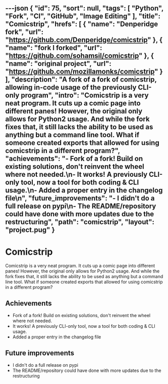 ---json
{
"id": 75,
"sort": null,
"tags": [
"Python",
"Fork",
"CI",
"GitHub",
"Image Editing"
],
"title": "Comicstrip",
"hrefs": [
{
"name": "Denperidge fork",
"url": "https://github.com/Denperidge/comicstrip"
},
{
"name": "fork I forked",
"url": "https://github.com/sohamsil/comicstrip"
},
{
"name": "original project",
"url": "https://github.com/mozillamonks/comicstrip"
}
],
"description": "A fork of a fork of comicstrip, allowing in-code usage of the previously CLI-only program",
"intro": "Comicstrip is a very neat program. It cuts up a comic page into different panes! However, the original only allows for Python2 usage. And while the fork fixes that, it still lacks the ability to be used as anything but a command line tool. What if someone created exports that allowed for using comicstrip in a different program?",
"achievements": "- Fork of a fork! Build on existing solutions, don't reinvent the wheel where not needed.\n- It works! A previously CLI-only tool, now a tool for both coding & CLI usage.\n- Added a proper entry in the changelog file\n",
"future_improvements": "- I didn't do a full release on pypi\n- The README/repository could have done with more updates due to the restructuring",
"path": "comicstrip",
"layout": "project.pug"
}
---
# Comicstrip
Comicstrip is a very neat program. It cuts up a comic page into different panes! However, the original only allows for Python2 usage. And while the fork fixes that, it still lacks the ability to be used as anything but a command line tool. What if someone created exports that allowed for using comicstrip in a different program?

## Achievements
- Fork of a fork! Build on existing solutions, don't reinvent the wheel where not needed.
- It works! A previously CLI-only tool, now a tool for both coding & CLI usage.
- Added a proper entry in the changelog file


## Future improvements
- I didn't do a full release on pypi
- The README/repository could have done with more updates due to the restructuring
